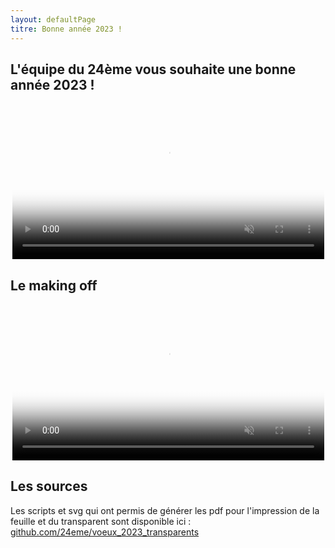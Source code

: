 ```yaml
---
layout: defaultPage
titre: Bonne année 2023 !
---
```


## L'équipe du 24ème vous souhaite une bonne année 2023 !

<center>
<video style="width: 99%;" playsinline autoplay muted loop controls poster="g">
	<source src="" />
</video>
</center>

## Le making off

<center>
<video style="width: 99%;" playsinline autoplay muted loop controls poster="https://raw.githubusercontent.com/24eme/voeux_2023_transparents/master/makingof/images/IMG_20230118_170502.jpg">
	<source src="https://jeancloude.24eme.fr/index.php/s/7Ne5kYdPBFHBqXi/download/makingof.mp4" />
</video>
</center>
	
## Les sources

Les scripts et svg qui ont permis de générer les pdf pour l'impression de la feuille et du transparent sont disponible ici : [github.com/24eme/voeux_2023_transparents](https://github.com/24eme/voeux_2023_transparents)
